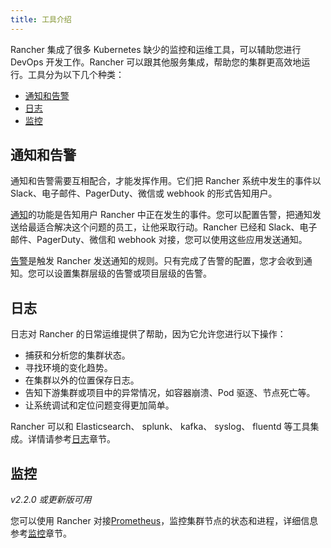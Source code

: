 ```yaml
---
title: 工具介绍
---
```


Rancher 集成了很多 Kubernetes 缺少的监控和运维工具，可以辅助您进行 DevOps 开发工作。Rancher 可以跟其他服务集成，帮助您的集群更高效地运行。工具分为以下几个种类：

<!-- TOC -->

- [通知和告警](#通知和告警)
- [日志](#日志)
- [监控](#监控)

<!-- /TOC -->

## 通知和告警

通知和告警需要互相配合，才能发挥作用。它们把 Rancher 系统中发生的事件以 Slack、电子邮件、PagerDuty、微信或 webhook 的形式告知用户。

[通知](/docs/cluster-admin/tools/notifiers/_index)的功能是告知用户 Rancher 中正在发生的事件。您可以配置告警，把通知发送给最适合解决这个问题的员工，让他采取行动。Rancher 已经和 Slack、电子邮件、PagerDuty、微信和 webhook 对接，您可以使用这些应用发送通知。

[告警](/docs/cluster-admin/tools/alerts_index)是触发 Rancher 发送通知的规则。只有完成了告警的配置，您才会收到通知。您可以设置集群层级的告警或项目层级的告警。

## 日志

日志对 Rancher 的日常运维提供了帮助，因为它允许您进行以下操作：

- 捕获和分析您的集群状态。
- 寻找环境的变化趋势。
- 在集群以外的位置保存日志。
- 告知下游集群或项目中的异常情况，如容器崩溃、Pod 驱逐、节点死亡等。
- 让系统调试和定位问题变得更加简单。

Rancher 可以和 Elasticsearch、 splunk、 kafka、 syslog、 fluentd 等工具集成。详情请参考[日志](/docs/cluster-admin/tools/logging/_index)章节。

## 监控

_v2.2.0 或更新版可用_

您可以使用 Rancher 对接[Prometheus](https://prometheus.io/)，监控集群节点的状态和进程，详细信息参考[监控](/docs/cluster-admin/tools/monitoring/_index)章节。
